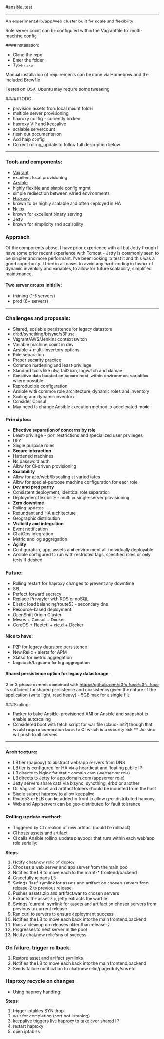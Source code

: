 #ansible_test  

- - -

An experimental lb/app/web cluster built for scale and flexibility

Role server count can be configured within the Vagrantfile for multi-machine config

####Installation:
* Clone the repo
* Enter the folder
* Type  `rake`

Manual installation of requirements can be done via Homebrew and the included Brewfile

Tested on OSX, Ubuntu may require some tweaking

#####TODO:
  * provision assets from local mount folder
  * multiple server provisioning
  * haproxy config - currently broken
  * haproxy VIP and keepalive
  * scalable servercount
  * flesh out documentation
  * Add haip config
  * Correct rolling_update to follow full description below

- - -

### Tools and components:
* [Vagrant](http://vagrantup.com/)
 * excellent local provisioning
* [Ansible](http://ansible.com/)
 * highly flexible and simple config mgmt
 * simple redirection between varied environments
* [Haproxy](http://haproxy.org/)
 * known to be highly scalable and often deployed in HA
* [Nginx](http://nginx.org/)
 * known for excellent binary serving
* [Jetty](http://eclipse.org/jetty/)
 * known for simplicity and scalability

### Approach
Of the components above, I have prior experience with all but Jetty though I have some prior recent experience with Tomcat - Jetty is commonly seen to be simpler and more performant. I've been looking to test it and this was a good opportunity. I tried in all cases to avoid any hard-coding in favour of dynamic inventory and variables, to allow for future scalability, simplified maintenance.

#### Two server groups initially: 
* training (1-6 servers)
* prod (6+ servers)

- - -

### Challenges and proposals:
* Shared, scalable persistence for legacy datastore
 * drbd/syncthing/btsync/s3Fuse
* Vagrant/AWS/Jenkins context switch
 * Variable machine count in dev
 * Ansible + multi-inventory options
 * Role separation
* Proper security practice
 * Common hardening and least-privilege
 * Standard tools like ufw, fail2ban, logwatch and clamav
 * Sensitive data located on secure host, within environment variables where possible
* Reproducible configuration
 * Ansible with common role architecture, dynamic roles and inventory
* Scaling and dynamic inventory
 * Consider Consul
 * May need to change Ansible execution method to accelerated mode

### Principles:
* **Effective separation of concerns by role**
 * Least-privilege - port restrictions and specialized user privileges
 * DRY
 * Single purpose roles
* **Secure interaction**
 * Hardened machines
 * No password auth
 * Allow for CI-driven provisioning
* **Scalability**
 * Allow for app/web/lb scaling at varied rates
 * Allow for special-purpose machine configuration for each role
* **Dev and prod parity**
 * Consistent deployment, identical role separation
 * Deployment flexibility - multi or single-server provisioning
* **Zero downtime**
 * Rolling updates
 * Redundant and HA architecture
 * Geographic distribution
* **Visibility and integration**
 * Event notification
 * ChatOps integration
 * Metric and log aggregation
* **Agility**
 * Configuration, app, assets and environment all individually deployable
 * Ansible configured to run with restricted tags, specified roles or only tests if desired

### Future: 
* Rolling restart for haproxy changes to prevent any downtime
* SSL
* Perfect forward secrecy
* Replace Prevayler with RDS or noSQL
* Elastic load balancing/route53 - secondary dns
* Resource-based deployment:
 * OpenShift Origin Cluster
 * Mesos + Consul + Docker
 * CoreOS + Fleetctl + etc.d + Docker

#### Nice to have:
* P2P for legacy datastore persistence
* New Relic + alerts for APM
* Statsd for metric aggregation
* Logstash/Logsene for log aggregation

#### Shared persistence option for legacy datastorage:
2 or 3-phase commit combined with https://github.com/s3fs-fuse/s3fs-fuse is sufficient for shared persistence and consistency given the nature of the application (write light, read heavy) - 5GB max for a single file

###Scaling:
* Packer to bake Ansible-provisioned AMI or Ansible and snapshot to enable autoscaling
* Considered boot with fetch script for war file (cloud-init?) though that would require connection back to CI which is a security risk
** Jenkins will push to all servers

- - -

### Architecture:
* LB tier (haproxy) to abstract web/app servers from DNS
* LB tier is configured for HA via a heartbeat and floating public IP
* LB directs to Nginx for static.domain.com (webserver role)
* LB directs to Jetty for app.domain.com (appserver role)
* Jetty servers share data via btsync, syncthing, drbd or another
* On Vagrant, asset and artifact folders should be mounted from the host
* Single subnet haproxy to allow keepalive
* Route53 or ELB can be added in front to allow geo-distributed haproxy
 * Web and App servers can be geo-distributed for fault tolerance

### Rolling update method:
* Triggered by CI creation of new artifact (could be rollback)
* CI hosts assets and artifact
* CI calls Ansible rolling_update playbook that runs within each web/app role serially: 
  
**Steps:**
1. Notify chat/new relic of deploy
1. Chooses a web server and app server from the main pool
1. Notifies the LB to move each to the maint-* frontend/backend
1. Gracefully reloads LB
1. Swings 'last' symlink for assets and artifact on chosen servers from release-2 to previous release
1. Pushes assets.zip and artifact.war to chosen servers
1. Extracts the asset zip, jetty extracts the warfile
1. Swings 'current' symlink for assets and artifact on chosen servers from previous to current release
1. Run curl to servers to ensure deployment success
1. Notifies the LB to move each back into the main frontend/backend
1. Runs a cleanup on releases older than release-2
1. Progresses to next server in the pool
1. Notify chat/new relic/sns of success

### On failure, trigger rollback:
1. Restore asset and artifact symlinks
1. Notifies the LB to move each back into the main frontend/backend
1. Sends failure notification to chat/new relic/pagerduty/sns etc

### Haproxy recycle on changes
* Using haproxy handling:  
  
**Steps:**
1. trigger iptables SYN drop
1. wait for completion (port not listening)
1. keepalive triggers live haproxy to take over shared IP
1. restart haproxy
1. open iptables

